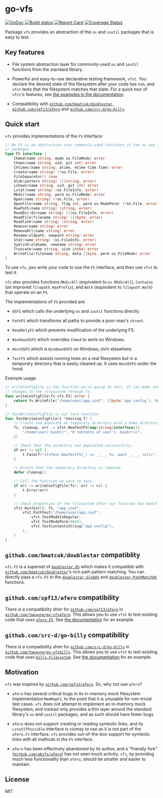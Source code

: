 # go-vfs

[![GoDoc](https://godoc.org/github.com/twpayne/go-vfs?status.svg)](https://godoc.org/github.com/twpayne/go-vfs)
[![Build status](https://ci.appveyor.com/api/projects/status/v53b59r5iivoadyr/branch/master?svg=true)](https://ci.appveyor.com/project/twpayne/go-vfs/branch/master)
[![Report Card](https://goreportcard.com/badge/github.com/twpayne/go-vfs)](https://goreportcard.com/report/github.com/twpayne/go-vfs)
[![Coverage Status](https://coveralls.io/repos/github/twpayne/go-vfs/badge.svg)](https://coveralls.io/github/twpayne/go-vfs)

Package `vfs` provides an abstraction of the `os` and `ioutil` packages that is
easy to test.

## Key features

* File system abstraction layer for commonly-used `os` and `ioutil` functions
  from the standard library.

* Powerful and easy-to-use declarative testing framework, `vfst`. You declare
  the desired state of the filesystem after your code has run, and `vfst` tests
  that the filesystem matches that state. For a quick tour of `vfst`'s features,
  see [the examples in the
  documentation](https://godoc.org/github.com/twpayne/go-vfs/vfst#pkg-examples).

* Compatibility with
  [`github.com/bmatcuk/doublestar`](github.com/bmatcuk/doublestar),
  [`github.com/spf13/afero`](https://github.com/spf13/afero) and
  [`github.com/src-d/go-billy`](https://github.com/src-d/go-billy).

## Quick start

`vfs` provides implementations of the `FS` interface:

```go
// An FS is an abstraction over commonly-used functions in the os and ioutil
// packages.
type FS interface {
    Chmod(name string, mode os.FileMode) error
    Chown(name string, uid, git int) error
    Chtimes(name string, atime, mtime time.Time) error
    Create(name string) (*os.File, error)
    FileSeparator() rune
    Glob(pattern string) ([]string, error)
    Lchown(name string, uid, git int) error
    Lstat(name string) (os.FileInfo, error)
    Mkdir(name string, perm os.FileMode) error
    Open(name string) (*os.File, error)
    OpenFile(name string, flag int, perm os.ModePerm) (*os.File, error)
    RawPath(name string) (string, error)
    ReadDir(dirname string) ([]os.FileInfo, error)
    ReadFile(filename string) ([]byte, error)
    Readlink(name string) (string, error)
    Remove(name string) error
    RemoveAll(name string) error
    Rename(oldpath, newpath string) error
    Stat(name string) (os.FileInfo, error)
    Symlink(oldname, newname string) error
    Truncate(name string, size int64) error
    WriteFile(filename string, data []byte, perm os.FileMode) error
}
```

To use `vfs`, you write your code to use the `FS` interface, and then use
`vfst` to test it.

`vfs` also provides functions `MkdirAll` (equivalent to `os.MkdirAll`),
`Contains` (an improved `filepath.HasPrefix`), and `Walk` (equivalent to
`filepath.Walk`) that operate on an `FS`.

The implementations of `FS` provided are:

* `OSFS` which calls the underlying `os` and `ioutil` functions directly.

* `PathFS` which transforms all paths to provide a poor-man's `chroot`.

* `ReadOnlyFS` which prevents modification of the underlying FS.

* `WindowsOSFS` which overrides `Chmod` to work on Windows.

* `HostOSFS` which is `WindowsOSFS` on Windows, `OSFS` elsewhere.

* `TestFS` which assists running tests on a real filesystem but in a temporary
  directory that is easily cleaned up. It uses `HostOSFS` under the hood.

Example usage:

```go
// writeConfigFile is the function we're going to test. It can make arbitrary
// changes to the filesystem through fs.
func writeConfigFile(fs vfs.FS) error {
    return fs.WriteFile("/home/user/app.conf", []byte(`app config`), 0644)
}

// TestWriteConfigFile is our test function.
func TestWriteConfigFile(t *testing.T) {
    // Create and populate an temporary directory with a home directory.
    fs, cleanup, err := vfst.NewTestFS(map[string]interface{}{
        "/home/user/.bashrc": "# contents of user's .bashrc\n",
    })

    // Check that the directory was populated successfully.
    if err != nil {
        t.Fatalf("vfsTest.NewTestFS(_) == _, _, %v, want _, _, <nil>", err)
    }

    // Ensure that the temporary directory is removed.
    defer cleanup()

    // Call the function we want to test.
    if err := writeConfigFile(fs); err != nil {
        t.Error(err)
    }

    // Check properties of the filesystem after our function has modified it.
    vfst.RunTest(t, fs, "app_conf",
        vfst.PathTest("/home/user/app.conf",
            vfst.TestModeIsRegular,
            vfst.TestModePerm(0644),
            vfst.TestContentsString("app config"),
        ),
    )
}
```

## `github.com/bmatcuk/doublestar` compatiblity

`vfs.FS` is a superset of
[`doublestar.OS`](https://pkg.go.dev/github.com/bmatcuk/doublestar?tab=doc#OS)
which makes it compatible with
[`github.com/bmatcuk/doublestar`](https://github.com/bmatcuk/doublestar)'s rich
path pattern matching. You can directly pass a `vfs.FS` to the
[`doublestar.GlobOS`](https://pkg.go.dev/github.com/bmatcuk/doublestar?tab=doc#GlobOS)
and
[`doublestar.PathMatchOS`](https://pkg.go.dev/github.com/bmatcuk/doublestar?tab=doc#PathMatchOS)
functions.


## `github.com/spf13/afero` compatibility

There is a compatibility shim for
[`github.com/spf13/afero`](https://github.com/spf13/afero) in
[`github.com/twpayne/go-vfsafero`](https://github.com/twpayne/go-vfsafero). This
allows you to use `vfst` to test existing code that uses
[`afero.FS`](https://godoc.org/github.com/spf13/afero#Fs). See [the
documentation](https://godoc.org/github.com/twpayne/go-vfsafero) for an example.

## `github.com/src-d/go-billy` compatibility

There is a compatibility shim for
[`github.com/src-d/go-billy`](https://github.com/src-d/go-billy) in
[`github.com/twpayne/go-vfsbilly`](https://github.com/twpayne/go-vfsbilly). This
allows you to use `vfst` to test existing code that uses
[`billy.Filesystem`](https://godoc.org/github.com/src-d/go-billy#Filesystem).
See [the documentation](https://godoc.org/github.com/twpayne/go-vfsbilly) for an
example.

## Motivation

`vfs` was inspired by
[`github.com/spf13/afero`](https://github.com/spf13/afero). So, why not use
`afero`?

* `afero` has several critical bugs in its in-memory mock filesystem
  implementation `MemMapFs`, to the point that it is unusable for non-trivial
  test cases. `vfs` does not attempt to implement an in-memory mock filesystem,
  and instead only provides a thin layer around the standard library's `os` and
  `ioutil` packages, and as such should have fewer bugs.

* `afero` does not support creating or reading symbolic links, and its
  `LstatIfPossible` interface is clumsy to use as it is not part of the
  `afero.Fs` interface. `vfs` provides out-of-the-box support for symbolic links
  with all methods in the `FS` interface.

* `afero` has been effectively abandoned by its author, and a "friendly fork"
  ([`github.com/absfs/afero`](https://github.com/absfs/afero)) has not seen much
  activity. `vfs`, by providing much less functionality than `afero`, should be
  smaller and easier to maintain.

## License

MIT